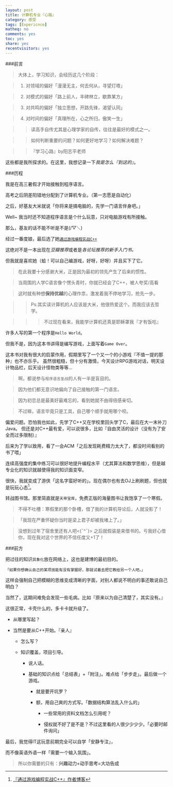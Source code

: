 ```yaml
---
layout: post 
title: 计算机专业『心路』
category: 感受
tags: [Expericnce]
matheq: no
comments: yes
toc: yes
share: yes
recentvisitors: yes
---
```


###前言

>大体上，学习知识，会经历这几个阶段：

>1. 对领域的偏好「漫漫无主，何去何从，寻望灯塔」

>2. 对模式的偏好「路上前人，丰碑林立，歇靠某方」

>3. 对共鸣的偏好「独立思想，开路先锋，渴望认同」

>4. 对时间的偏好「真理所在，心之所归，傲笑一生」

>>读高手自传尤其是心理学家的自传，往往是最好的模式之一。

>>如何判断重要的问题？如何更好地学习？如何解决难题？

>>『学习心路』by阳志平老师

这些都是我所探求的。在这里，我想记录一下*我是怎么『到这的』*。

###历程

我是在高三暑假才开始接触到程序语言。

高考之后阴差阳错地分配到了计算机专业。（第一志愿是自动化）

之后，好基友大米就说「你将来是搞电脑的，先学一门语言伴身吧。」

Well~ 我当时还不知道程序语言是个什么玩意，只对电脑游戏有所接触。

那么，基友的话不能不听是不是(/▽＼)

经过一番度娘，最后选了她[`通过游戏编程实战C++`](http://book.douban.com/subject/7001181/)

这绝对不是一本出现在*豆瓣推荐*或者是*各论坛推荐的新手入门书。*

但我就是喜欢她（蛤！可以自己编游戏，好呀，好呀）并且买下了它。

>在此我要十分感谢大米，正是因为最初的领先产生了后来的惯性。

>当周围的人学C语言像个愣头青时，你就已经会了C++，被人夸奖/高看

>这时就有种想**保持优越**的心理作祟，激发着我不停地学习，抢先一步。

>>Ps:其实读计算机的人应该是大米，他很热爱这个。而我应该去哲学。

>>>不过现在看来，我能学计算机还真是耶稣罩我『才有饭吃』

许多人写的第一个程序是`Hello World`。

但我不是，因为这本书讲得是编写游戏，上面写着`Game Over`。

这本书对我有很大的启蒙作用，假期里写了一个又一个的小游戏『不值一提的那种』也不亦乐乎。
虽然很粗糙，但十分有激情，今天设计RPG游戏对话，明天设计物品栏，后天设计怪物类等等...

>啊，都说参与`程序语言圣战`的人有一半是盲目的。

>因为他们都无意识地偏向了自己接触的第一门语言。

>因为初恋总是最美好最难忘的，看到她就不由得倍感亲切。

>不过嘛，语言毕竟只是工具，自己哪个顺手就用哪个呗。

偏爱问题。恐怕我也如此，先学了C++又在学校里回头学了C，最后在大一末补刀Java。
但还是对C++最有爱，可以说很多，比如『自由灵活的设计（没有为了安全而过多限制）』

后来为了学以致用，看了一会ACM「之后发现耗费精力太大了，都没时间看别的书了喂」

连续高强度的集中练习可以很好地提升编程水平（尤其算法和数学思维），但是越专业化的知识就越使得我的知识面变窄。

很快，我就变成了游侠「这名字蛮好听的」。现在偶尔也有去OJ上刷刷题，但也就是玩玩心态[^author]。

转战图书馆。那里简直就是`天帝宝库`，免费正版的海量图书让我饱享了一个寒假。 

>不得不吐槽：寒假里的那个卧槽，借了我的计算机导论后，人就没影了！

>「我现在严重怀疑你当时是梁上君子却被我堵上了。」

>没想到过年了宿舍里还有人吧<(ˉ^ˉ)> 之后就假装是来借书的。亏我好心借你，现在我对这个世界的不信任度又+1了！

###前方

把过往的知识`具象化`放在网络上，这也是建博的最初目的。

`「如果你想确认自己的某项技能有没有掌握好，那就试着去把它教给另一个人吧。」`

这样会强制自己把模糊的思维变成清晰的字面，对别人都说不明白的事还敢说自己明白？

当然了，这期间难免会发现一些毛病。比如『原来以为自己清楚了，其实没有。』

这很正常，卡壳什么的，多卡卡就升级了。

- 从哪里写起？

- 当然是要从C++开始。『亲人』

  - 怎么写？

  - 知识覆盖，项目引导。

    - 说人话。

    - 基础的知识点给「总结表」+「附注」。难点给「步步走」。最后做一个游戏。

        - 就是要开坑罗？

        - 额，用自己爽的方式写。「数据结构算法乱入什么的」

          - 一些常用的资料文档怎么引用呢？

          - 侵权就不好了是不是？不过这里看的人很少少少少。「必要时邮件询问」


最后，我觉得IT这玩意前期完全可以自学「安静专注」，

而不像英语外语一样「需要一个输入氛围」。

>所以你需要的只有：**兴趣动力+动手思考=大功告成**


[^author]: [『通过游戏编程实战C++』作者博客](http://www.programgames.com/)